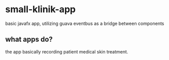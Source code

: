 # small-klinik-app
basic javafx app, utilizing guava eventbus as a bridge between components

## what apps do?
the app basically recording patient medical skin treatment.
